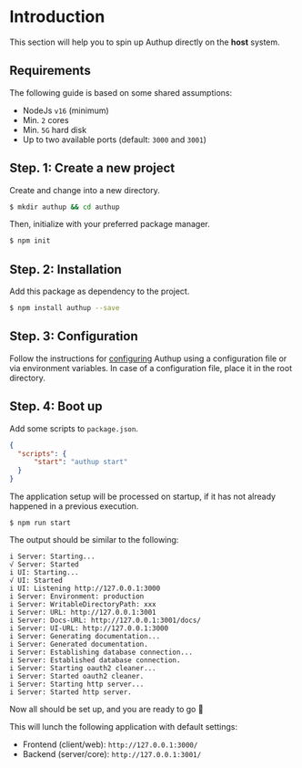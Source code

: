 # Introduction

This section will help you to spin up Authup directly on the **host** system.

## Requirements
The following guide is based on some shared assumptions:

- NodeJs `v16` (minimum)
- Min. `2` cores
- Min. `5G` hard disk
- Up to two available ports (default: `3000` and `3001`)

## Step. 1: Create a new project

Create and change into a new directory.

```bash
$ mkdir authup && cd authup
```

Then, initialize with your preferred package manager.

```bash
$ npm init
```

## Step. 2: Installation

Add this package as dependency to the project.

```sh
$ npm install authup --save
```

## Step. 3: Configuration

Follow the instructions for [configuring](./configuration.md) Authup using a configuration file or via environment variables.
In case of a configuration file, place it in the root directory.

## Step. 4: Boot up

Add some scripts to `package.json`.

```json
{
  "scripts": {
      "start": "authup start"
  }
}
```

The application setup will be processed on startup, if it has not already happened in
a previous execution.

```shell
$ npm run start
```

The output should be similar to the following:
```shell
i Server: Starting... 
√ Server: Started
i UI: Starting...
√ UI: Started
i UI: Listening http://127.0.0.1:3000
i Server: Environment: production
i Server: WritableDirectoryPath: xxx
i Server: URL: http://127.0.0.1:3001
i Server: Docs-URL: http://127.0.0.1:3001/docs/
i Server: UI-URL: http://127.0.0.1:3000
i Server: Generating documentation...
i Server: Generated documentation.
i Server: Establishing database connection...
i Server: Established database connection.
i Server: Starting oauth2 cleaner...
i Server: Started oauth2 cleaner.
i Server: Starting http server...
i Server: Started http server.
```

Now all should be set up, and you are ready to go :tada:

This will lunch the following application with default settings:
- Frontend (client/web): `http://127.0.0.1:3000/`
- Backend (server/core): `http://127.0.0.1:3001/`
